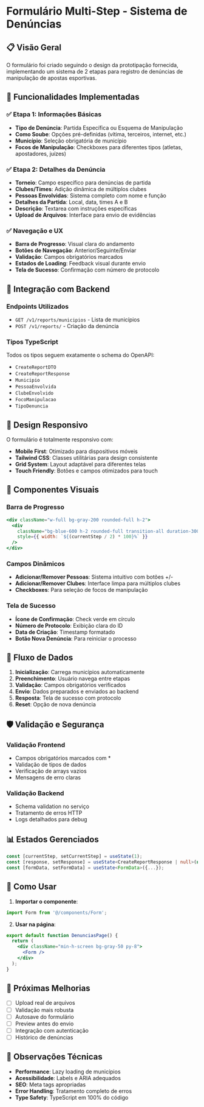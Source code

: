 # Formulário Multi-Step - Sistema de Denúncias

## 📋 Visão Geral

O formulário foi criado seguindo o design da prototipação fornecida, implementando um sistema de 2 etapas para registro de denúncias de manipulação de apostas esportivas.

## 🎯 Funcionalidades Implementadas

### ✅ **Etapa 1: Informações Básicas**
- **Tipo de Denúncia**: Partida Específica ou Esquema de Manipulação
- **Como Soube**: Opções pré-definidas (vítima, terceiros, internet, etc.)
- **Município**: Seleção obrigatória de município
- **Focos de Manipulação**: Checkboxes para diferentes tipos (atletas, apostadores, juízes)

### ✅ **Etapa 2: Detalhes da Denúncia**
- **Torneio**: Campo específico para denúncias de partida
- **Clubes/Times**: Adição dinâmica de múltiplos clubes
- **Pessoas Envolvidas**: Sistema completo com nome e função
- **Detalhes da Partida**: Local, data, times A e B
- **Descrição**: Textarea com instruções específicas
- **Upload de Arquivos**: Interface para envio de evidências

### ✅ **Navegação e UX**
- **Barra de Progresso**: Visual clara do andamento
- **Botões de Navegação**: Anterior/Seguinte/Enviar
- **Validação**: Campos obrigatórios marcados
- **Estados de Loading**: Feedback visual durante envio
- **Tela de Sucesso**: Confirmação com número de protocolo

## 🔧 Integração com Backend

### **Endpoints Utilizados**
- `GET /v1/reports/municipios` - Lista de municípios
- `POST /v1/reports/` - Criação da denúncia

### **Tipos TypeScript**
Todos os tipos seguem exatamente o schema do OpenAPI:
- `CreateReportDTO`
- `CreateReportResponse`
- `Municipio`
- `PessoaEnvolvida`
- `ClubeEnvolvido`
- `FocoManipulacao`
- `TipoDenuncia`

## 📱 Design Responsivo

O formulário é totalmente responsivo com:
- **Mobile First**: Otimizado para dispositivos móveis
- **Tailwind CSS**: Classes utilitárias para design consistente
- **Grid System**: Layout adaptável para diferentes telas
- **Touch Friendly**: Botões e campos otimizados para touch

## 🎨 Componentes Visuais

### **Barra de Progresso**
```jsx
<div className="w-full bg-gray-200 rounded-full h-2">
  <div 
    className="bg-blue-600 h-2 rounded-full transition-all duration-300"
    style={{ width: `${(currentStep / 2) * 100}%` }}
  />
</div>
```

### **Campos Dinâmicos**
- **Adicionar/Remover Pessoas**: Sistema intuitivo com botões +/-
- **Adicionar/Remover Clubes**: Interface limpa para múltiplos clubes
- **Checkboxes**: Para seleção de focos de manipulação

### **Tela de Sucesso**
- **Ícone de Confirmação**: Check verde em círculo
- **Número de Protocolo**: Exibição clara do ID
- **Data de Criação**: Timestamp formatado
- **Botão Nova Denúncia**: Para reiniciar o processo

## 🔄 Fluxo de Dados

1. **Inicialização**: Carrega municípios automaticamente
2. **Preenchimento**: Usuário navega entre etapas
3. **Validação**: Campos obrigatórios verificados
4. **Envio**: Dados preparados e enviados ao backend
5. **Resposta**: Tela de sucesso com protocolo
6. **Reset**: Opção de nova denúncia

## 🛡️ Validação e Segurança

### **Validação Frontend**
- Campos obrigatórios marcados com *
- Validação de tipos de dados
- Verificação de arrays vazios
- Mensagens de erro claras

### **Validação Backend**
- Schema validation no serviço
- Tratamento de erros HTTP
- Logs detalhados para debug

## 📊 Estados Gerenciados

```typescript
const [currentStep, setCurrentStep] = useState(1);
const [response, setResponse] = useState<CreateReportResponse | null>(null);
const [formData, setFormData] = useState<FormData>({...});
```

## 🚀 Como Usar

1. **Importar o componente**:
```jsx
import Form from '@/components/Form';
```

2. **Usar na página**:
```jsx
export default function DenunciasPage() {
  return (
    <div className="min-h-screen bg-gray-50 py-8">
      <Form />
    </div>
  );
}
```

## 🎯 Próximas Melhorias

- [ ] Upload real de arquivos
- [ ] Validação mais robusta
- [ ] Autosave do formulário
- [ ] Preview antes do envio
- [ ] Integração com autenticação
- [ ] Histórico de denúncias

## 📝 Observações Técnicas

- **Performance**: Lazy loading de municípios
- **Acessibilidade**: Labels e ARIA adequados
- **SEO**: Meta tags apropriadas
- **Error Handling**: Tratamento completo de erros
- **Type Safety**: TypeScript em 100% do código

